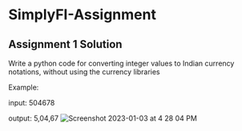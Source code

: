 # SimplyFI-Assignment

## Assignment 1 Solution
Write a python code for converting integer values to Indian currency notations, without
using the currency libraries

Example:

input: 504678

output: 5,04,67
![Screenshot 2023-01-03 at 4 28 04 PM](https://user-images.githubusercontent.com/84013863/210344520-9de1da8d-2b5e-4845-9bcc-536546ea1042.png)
